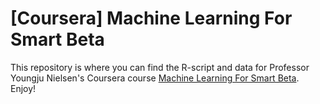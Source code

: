 # [Coursera] Machine Learning For Smart Beta

This repository is where you can find the R-script and data for Professor Youngju Nielsen's Coursera course [Machine Learning For Smart Beta](https://www.coursera.org/learn/machine-learning-for-smart-beta). Enjoy! 
